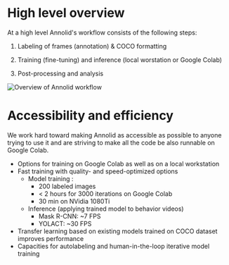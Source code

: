 # High level overview

At a high level Annolid's workflow consists of the following steps:

1. Labeling of frames (annotation) & COCO formatting

2. Training (fine-tuning) and inference (local worstation or Google Colab)

3. Post-processing and analysis

![Overview of Annolid workflow](../../docs/imgs/annolid_workflow.png)



# Accessibility and efficiency
We work hard toward making Annolid as accessible as possible to anyone trying to use it and are striving to make all the code be also runnable on Google Colab.

- Options for training on Google Colab as well as on a local workstation
- Fast training with quality- and speed-optimized options
  - Model training :
      - 200 labeled images
      - < 2 hours for 3000 iterations on Google Colab
      - 30 min on NVidia 1080Ti
  - Inference (applying trained model to behavior videos)
      - Mask R-CNN: ~7 FPS
      - YOLACT: ~30 FPS
- Transfer learning based on existing models trained on COCO dataset improves performance
- Capacities for autolabeling and human-in-the-loop iterative model training
